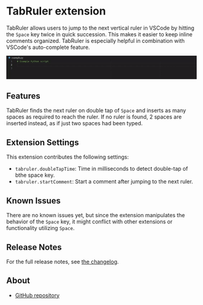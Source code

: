 # TabRuler extension

TabRuler allows users to jump to the next vertical ruler in VSCode by hitting the `Space` key twice in quick succession. This makes it easier to keep inline comments organized. TabRuler is especially helpful in combination with VSCode's auto-complete feature.

![alt-text](images/example.gif)

## Features

TabRuler finds the next ruler on double tap of `Space` and inserts as many spaces as required to reach the ruler. If no ruler is found, 2 spaces are inserted instead, as if just two spaces had been typed.

## Extension Settings

This extension contributes the following settings:

* `tabruler.doubleTapTime`: Time in milliseconds to detect double-tap of bthe space key.
* `tabruler.startComment`: Start a comment after jumping to the next ruler.

## Known Issues

There are no known issues yet, but since the extension manipulates the behavior of the `Space` key, it might conflict with other extensions or functionality utilizing `Space`.

## Release Notes

For the full release notes, see [the changelog](https://github.com/tarymaas/tabruler/blob/main/CHANGELOG.md).

## About

* [GitHub repository](https://github.com/tarymaas/tabruler)